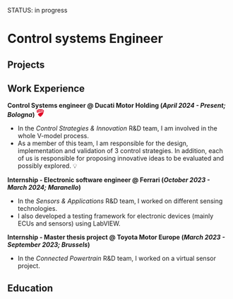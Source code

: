 STATUS: in progress
# Control systems Engineer

## Projects

## Work Experience
**Control Systems engineer @ Ducati Motor Holding (_April 2024 - Present; Bologna_)** <img src="images/ducati-logo.png" width="17">
- In the _Control Strategies & Innovation_ R&D team, I am involved in the whole V-model process.
- As a member of this team, I am responsible for the design, implementation and validation of 3 control strategies. In addition, each of us is responsible for proposing innovative ideas to be evaluated and possibly explored. 💡 

**Internship - Electronic software engineer @ Ferrari (_October 2023 - March 2024; Maranello_)**
- In the _Sensors & Applications_ R&D team, I worked on different sensing technologies.
- I also developed a testing framework for electronic devices (mainly ECUs and sensors) using LabVIEW.

**Internship - Master thesis project @ Toyota Motor Europe (_March 2023 - September 2023; Brussels_)**
- In the _Connected Powertrain_ R&D team, I worked on a virtual sensor project.

## Education
